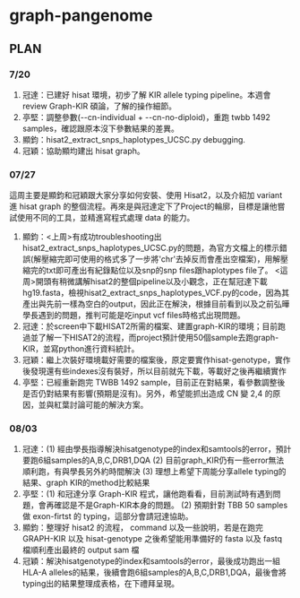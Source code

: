 # graph-pangenome
## PLAN 
### 7/20
1. 冠達：已建好 hisat 環境，初步了解 KIR allele typing pipeline。本週會 review Graph-KIR 碩論，了解的操作細節。
2. 亭堅：調整參數(--cn-individual + --cn-no-diploid)，重跑 twbb 1492 samples，確認跟原本沒下參數結果的差異。
3. 顯鈞：hisat2_extract_snps_haplotypes_UCSC.py debugging.
4. 冠穎：協助顯均建出 hisat graph。


### 07/27
這周主要是顯鈞和冠穎跟大家分享如何安裝、使用 Hisat2，以及介紹加 variant 進 hisat graph 的整個流程。再來是與冠達定下了Project的輪廓，目標是讓他嘗試使用不同的工具，並精進寫程式處理 data 的能力。
1. 顯鈞：<上周>有成功troubleshooting出hisat2_extract_snps_haplotypes_UCSC.py的問題，為官方文檔上的標示錯誤(解壓縮完即可使用的格式多了一步將'chr'去掉反而會產出空檔案)，用解壓縮完的txt即可產出有紀錄點位以及snp的snp files跟haplotypes file了。
<這周>開頭有稍微講解hisat2的整個pipeline以及小觀念，正在幫冠達下載hg19.fasta，檢視hisat2_extract_snps_haplotypes_VCF.py的code，因為其產出與先前一樣為空白的output，因此正在解決，根據目前看到以及之前弘曄學長遇到的問題，推判可能是吃input vcf files時格式出現問題。
2. 冠達：於screen中下載HISAT2所需的檔案、建置graph-KIR的環境；目前跑過並了解一下HISAT2的流程，而project預計使用50個sample去跑graph-KIR，並寫python進行資料統計。
3. 冠穎：繼上次裝好環境載好需要的檔案後，原定要實作hisat-genotype，實作後發現還有些indexes沒有裝好，所以目前就先下載，等載好之後再繼續實作
4. 亭堅：已經重新跑完 TWBB 1492 sample，目前正在對結果，看參數調整後是否仍對結果有影響(預期是沒有)。另外，希望能抓出造成 CN 變 2,4 的原因，並與紅葉討論可能的解決方案。

### 08/03
1. 冠達：(1) 經由學長指導解決hisatgenotype的index和samtools的error，預計要跑6組samples的A,B,C,DRB1,DQA
(2) 目前graph_KIR仍有一些error無法順利跑，有與學長另外約時間解決
(3) 理想上希望下周能分享allele typing的結果、graph KIR的method比較結果 
3. 亭堅：(1) 和冠達分享 Graph-KIR 程式，讓他跑看看，目前測試時有遇到問題，會再確認是不是Graph-KIR本身的問題。 (2) 預期針對 TBB 50 samples 做 exon-firtst 的 typing，這部分會請冠達協助。
4. 顯鈞：整理好 hisat2 的流程， command 以及一些說明，若是在跑完 GRAPH-KIR 以及 hisat-genotype 之後希望能用準備好的 fasta 以及 fastq 檔順利產出最終的 output sam 檔
5. 冠穎：解決hisatgenotype的index和samtools的error，最後成功跑出一組HLA-A alleles的結果，後續會跑6組samples的A,B,C,DRB1,DQA，最後會將typing出的結果整理成表格，在下禮拜呈現。











